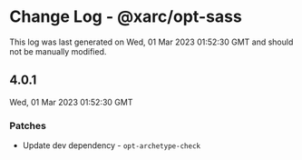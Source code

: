 # Change Log - @xarc/opt-sass

This log was last generated on Wed, 01 Mar 2023 01:52:30 GMT and should not be manually modified.

## 4.0.1
Wed, 01 Mar 2023 01:52:30 GMT

### Patches

- Update dev dependency - `opt-archetype-check`

